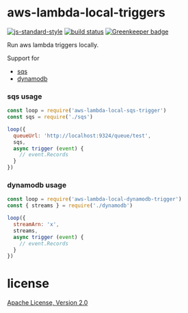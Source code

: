 # aws-lambda-local-triggers

[![js-standard-style](https://img.shields.io/badge/code_style-standard-brightgreen.svg)](https://github.com/feross/standard)
[![build status](https://api.travis-ci.org/JamesKyburz/aws-lambda-local-triggers.svg)](https://travis-ci.org/JamesKyburz/aws-lambda-local-triggers)
[![Greenkeeper badge](https://badges.greenkeeper.io/JamesKyburz/aws-lambda-local-triggers.svg)](https://greenkeeper.io/)

Run aws lambda triggers locally.

Support for

* [sqs](packages/sqs)
* [dynamodb](packages/dynamodb)

### sqs usage

```javascript
const loop = require('aws-lambda-local-sqs-trigger')
const sqs = require('./sqs')

loop({
  queueUrl: 'http://localhost:9324/queue/test',
  sqs,
  async trigger (event) {
    // event.Records
  }
})
```

### dynamodb usage

```javascript
const loop = require('aws-lambda-local-dynamodb-trigger')
const { streams } = require('./dynamodb')

loop({
  streamArn: 'x',
  streams,
  async trigger (event) {
    // event.Records
  }
})
```

# license

[Apache License, Version 2.0](LICENSE)

